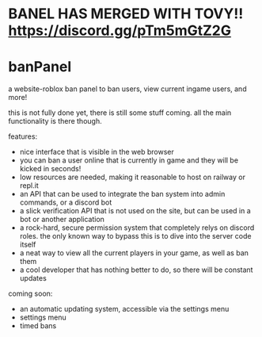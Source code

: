 # BANEL HAS MERGED WITH TOVY!! https://discord.gg/pTm5mGtZ2G

# banPanel
a website-roblox ban panel to ban users, view current ingame users, and more!

this is not fully done yet, there is still some stuff coming. all the main functionality is there though.

features: 
- nice interface that is visible in the web browser
- you can ban a user online that is currently in game and they will be kicked in seconds!
- low resources are needed, making it reasonable to host on railway or repl.it
- an API that can be used to integrate the ban system into admin commands, or a discord bot
- a slick verification API that is not used on the site, but can be used in a bot or another application
- a rock-hard, secure permission system that completely relys on discord roles. the only known way to bypass this is to dive into the server code itself
- a neat way to view all the current players in your game, as well as ban them
- a cool developer that has nothing better to do, so there will be constant updates

coming soon:
- an automatic updating system, accessible via the settings menu
- settings menu
- timed bans
